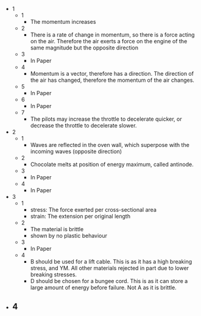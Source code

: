 - 1
	- 1
		- The momentum increases
	- 2
		- There is a rate of change in momentum, so there is a force acting on the air. Therefore the air exerts a force on the engine of the same magnitude but the opposite direction
	- 3
		- In Paper
	- 4
		- Momentum is a vector, therefore has a direction. The direction of the air has changed, therefore the momentum of the air changes.
	- 5
		- In Paper
	- 6
		- In Paper
	- 7
		- The pilots may increase the throttle to decelerate quicker, or decrease the throttle to decelerate slower.
- 2
	- 1
		- Waves are reflected in the oven wall, which superpose with the incoming waves (opposite direction)
	- 2
		- Chocolate melts at position of energy maximum, called antinode.
	- 3
		- In Paper
	- 4
		- In Paper
- 3
	- 1
		- stress: The force exerted per cross-sectional area
		- strain: The extension per original length
	- 2
		- The material is brittle
		- shown by no plastic behaviour
	- 3
		- In Paper
	- 4
		- B should be used for a lift cable. This is as it has a high breaking stress, and YM. All other materials rejected in part due to lower breaking stresses.
		- D should be chosen for a bungee cord. This is as it can store a large amount of energy before failure. Not A as it is brittle.
- 4
	- 